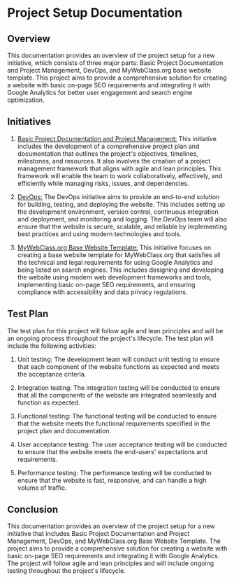 # Project Setup Documentation

## Overview

This documentation provides an overview of the project setup for a new initiative, which consists of three major parts: Basic Project Documentation and Project Management, DevOps, and MyWebClass.org base website template. This project aims to provide a comprehensive solution for creating a website with basic on-page SEO requirements and integrating it with Google Analytics for better user engagement and search engine optimization.

## Initiatives

1. [Basic Project Documentation and Project Management:](initiatives/documentation_initiative.md)
   This initiative includes the development of a comprehensive project plan and documentation that outlines the project's objectives, timelines, milestones, and resources. It also involves the creation of a project management framework that aligns with agile and lean principles. This framework will enable the team to work collaboratively, effectively, and efficiently while managing risks, issues, and dependencies.

2. [DevOps:](initiatives/initiative_devops.md)
   The DevOps initiative aims to provide an end-to-end solution for building, testing, and deploying the website. This includes setting up the development environment, version control, continuous integration and deployment, and monitoring and logging. The DevOps team will also ensure that the website is secure, scalable, and reliable by implementing best practices and using modern technologies and tools.

3. [MyWebClass.org Base Website Template:](initiatives/initiative_webpage_template.md)
   This initiative focuses on creating a base website template for MyWebClass.org that satisfies all the technical and legal requirements for using Google Analytics and being listed on search engines. This includes designing and developing the website using modern web development frameworks and tools, implementing basic on-page SEO requirements, and ensuring compliance with accessibility and data privacy regulations.

## Test Plan

The test plan for this project will follow agile and lean principles and will be an ongoing process throughout the project's lifecycle. The test plan will include the following activities:

1. Unit testing: The development team will conduct unit testing to ensure that each component of the website functions as expected and meets the acceptance criteria.

2. Integration testing: The integration testing will be conducted to ensure that all the components of the website are integrated seamlessly and function as expected.

3. Functional testing: The functional testing will be conducted to ensure that the website meets the functional requirements specified in the project plan and documentation.

4. User acceptance testing: The user acceptance testing will be conducted to ensure that the website meets the end-users' expectations and requirements.

5. Performance testing: The performance testing will be conducted to ensure that the website is fast, responsive, and can handle a high volume of traffic.

## Conclusion

This documentation provides an overview of the project setup for a new initiative that includes Basic Project Documentation and Project Management, DevOps, and MyWebClass.org Base Website Template. The project aims to provide a comprehensive solution for creating a website with basic on-page SEO requirements and integrating it with Google Analytics. The project will follow agile and lean principles and will include ongoing testing throughout the project's lifecycle.
